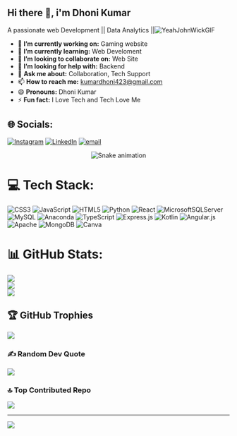 ## Hi there 👋, i'm Dhoni Kumar
A passionate web Development || Data Analytics ||![YeahJohnWickGIF](https://github.com/user-attachments/assets/f82c541d-795a-4e48-9574-14319ef75641)

- 🔭 **I’m currently working on:** Gaming website
- 🌱 **I’m currently learning:** Web Develoment
- 👯 **I’m looking to collaborate on:** Web Site
- 🤔 **I’m looking for help with:** Backend
- 💬 **Ask me about:** Collaboration, Tech Support
- 📫 **How to reach me:** kumardhoni423@gmail.com
- 😄 **Pronouns:** Dhoni Kumar
- ⚡ **Fun fact:** I Love Tech and Tech Love Me









## 🌐 Socials:
[![Instagram](https://img.shields.io/badge/Instagram-%23E4405F.svg?logo=Instagram&logoColor=white)](https://instagram.com/dhoni_spirit) [![LinkedIn](https://img.shields.io/badge/LinkedIn-%230077B5.svg?logo=linkedin&logoColor=white)](https://linkedin.com/in/dhoni_boss) [![email](https://img.shields.io/badge/Email-D14836?logo=gmail&logoColor=white)](mailto:kumardhoni423@gmail.com) 


<div align="center">
  <img src="https://profile-readme-generator.com/assets/snake.svg" alt="Snake animation" />
</div>




# 💻 Tech Stack:
![CSS3](https://img.shields.io/badge/css3-%231572B6.svg?style=for-the-badge&logo=css3&logoColor=white) ![JavaScript](https://img.shields.io/badge/javascript-%23323330.svg?style=for-the-badge&logo=javascript&logoColor=%23F7DF1E) ![HTML5](https://img.shields.io/badge/html5-%23E34F26.svg?style=for-the-badge&logo=html5&logoColor=white) ![Python](https://img.shields.io/badge/python-3670A0?style=for-the-badge&logo=python&logoColor=ffdd54) ![React](https://img.shields.io/badge/react-%2320232a.svg?style=for-the-badge&logo=react&logoColor=%2361DAFB) ![MicrosoftSQLServer](https://img.shields.io/badge/Microsoft%20SQL%20Server-CC2927?style=for-the-badge&logo=microsoft%20sql%20server&logoColor=white) ![MySQL](https://img.shields.io/badge/mysql-4479A1.svg?style=for-the-badge&logo=mysql&logoColor=white) ![Anaconda](https://img.shields.io/badge/Anaconda-%2344A833.svg?style=for-the-badge&logo=anaconda&logoColor=white) ![TypeScript](https://img.shields.io/badge/typescript-%23007ACC.svg?style=for-the-badge&logo=typescript&logoColor=white) ![Express.js](https://img.shields.io/badge/express.js-%23404d59.svg?style=for-the-badge&logo=express&logoColor=%2361DAFB) ![Kotlin](https://img.shields.io/badge/kotlin-%237F52FF.svg?style=for-the-badge&logo=kotlin&logoColor=white) ![Angular.js](https://img.shields.io/badge/angular.js-%23E23237.svg?style=for-the-badge&logo=angularjs&logoColor=white) ![Apache](https://img.shields.io/badge/apache-%23D42029.svg?style=for-the-badge&logo=apache&logoColor=white) ![MongoDB](https://img.shields.io/badge/MongoDB-%234ea94b.svg?style=for-the-badge&logo=mongodb&logoColor=white) ![Canva](https://img.shields.io/badge/Canva-%2300C4CC.svg?style=for-the-badge&logo=Canva&logoColor=white)
# 📊 GitHub Stats:
![](https://github-readme-stats.vercel.app/api?username=Dhonireal&theme=tokyonight&hide_border=false&include_all_commits=true&count_private=false)<br/>
![](https://nirzak-streak-stats.vercel.app/?user=Dhonireal&theme=tokyonight&hide_border=false)<br/>
![](https://github-readme-stats.vercel.app/api/top-langs/?username=Dhonireal&theme=tokyonight&hide_border=false&include_all_commits=true&count_private=false&layout=compact)

## 🏆 GitHub Trophies
![](https://github-profile-trophy.vercel.app/?username=Dhonireal&theme=radical&no-frame=false&no-bg=true&margin-w=4)

### ✍️ Random Dev Quote
![](https://quotes-github-readme.vercel.app/api?type=horizontal&theme=radical)

### 🔝 Top Contributed Repo
![](https://github-contributor-stats.vercel.app/api?username=Dhonireal&limit=5&theme=dark&combine_all_yearly_contributions=true)

---
[![](https://visitcount.itsvg.in/api?id=Dhonireal&icon=0&color=0)](https://visitcount.itsvg.in)

<!-- Proudly created with GPRM ( https://gprm.itsvg.in ) -->
